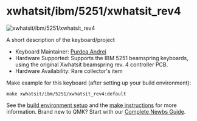 # xwhatsit/ibm/5251/xwhatsit_rev4

![xwhatsit/ibm/5251/xwhatsit_rev4](https://deskthority.net/wiki/images/c/cc/AJM-5251-1.jpg)

A short description of the keyboard/project

* Keyboard Maintainer: [Purdea Andrei](https://github.com/purdeaandrei)
* Hardware Supported: Supports the IBM 5251 beamspring keyboards, using the original Xwhatsit beamspring rev. 4 controller PCB.
* Hardware Availability: Rare collector's item

Make example for this keyboard (after setting up your build environment):

    make xwhatsit/ibm/5251/xwhatsit_rev4:default

See the [build environment setup](https://docs.qmk.fm/#/getting_started_build_tools) and the [make instructions](https://docs.qmk.fm/#/getting_started_make_guide) for more information. Brand new to QMK? Start with our [Complete Newbs Guide](https://docs.qmk.fm/#/newbs).
